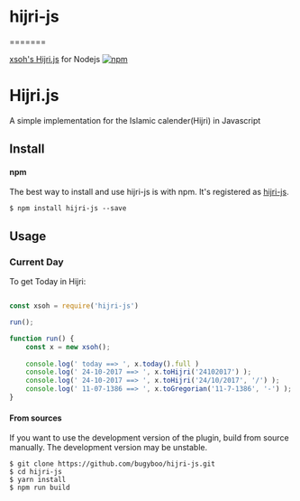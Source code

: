 # hijri-js
=======

[xsoh's Hijri.js](https://github.com/xsoh) for Nodejs
[![npm](https://img.shields.io/npm/v/npm.svg)](https://www.npmjs.com/package/hijri-js)


Hijri.js
========

A simple implementation for the Islamic calender(Hijri) in Javascript

## Install


#### npm

The best way to install and use hijri-js is with npm. It's registered
as [hijri-js](https://www.npmjs.com/package/hijri-js).

```
$ npm install hijri-js --save
```

## Usage

### Current Day
To get Today in Hijri:
``` Node.js

const xsoh = require('hijri-js')

run();

function run() {
    const x = new xsoh();
    
    console.log(' today ==> ', x.today().full )
    console.log(' 24-10-2017 ==> ', x.toHijri('24102017') );
    console.log(' 24-10-2017 ==> ', x.toHijri('24/10/2017', '/') );
    console.log(' 11-07-1386 ==> ', x.toGregorian('11-7-1386', '-') );    
}

```

#### From sources

If you want to use the development version of the plugin, build from source
manually. The development version may be unstable.

```
$ git clone https://github.com/bugyboo/hijri-js.git
$ cd hijri-js
$ yarn install
$ npm run build
```








